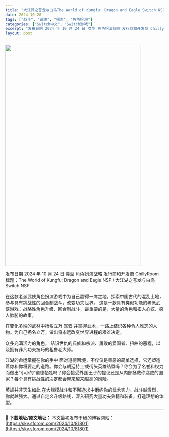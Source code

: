```yaml
---
title: "大江湖之苍龙与白鸟The World of Kungfu: Dragon and Eagle Switch NSP (v1.0.1)中文"
date: 2024-10-28
tags: ["战斗", "战略", "探索", "角色扮演"]
categories: ["Switch中文", "Switch游戏"]
excerpt: "发布日期 2024 年 10 月 24 日 类型 角色扮演战略 发行商和开发商 ChillyRoom 标题：The World of Kungfu: Dragon and Eagle NSP / 大江湖之苍龙与白鸟 Switch NSP 在这款老派武侠角色扮演游戏中为自己赢得一席之地。探索中国古代的&hellip;"
layout: post
---
```


<img class="aligncenter size-full wp-image-81802" src="https://sky.sfcrom.com/wp-content/uploads/2024/10/2024102807242937.webp" alt="" width="432" height="700" />

发布日期 2024 年 10 月 24 日
类型 角色扮演战略
发行商和开发商 ChillyRoom
标题：The World of Kungfu: Dragon and Eagle NSP / 大江湖之苍龙与白鸟 Switch NSP

在这款老派武侠角色扮演游戏中为自己赢得一席之地。探索中国古代的混乱土地，参与具有挑战性的回合制战斗，改变功夫世界。
这是一款具有类似功能的老派武侠游戏：战略性角色升级、回合制战斗，最重要的是，大量的角色和扣人心弦、感人肺腑的故事。

在变化多端的武林中扬名立万 驾驭
并掌握武术，一路上结识各种令人难忘的人物。为自己扬名立万，做出将永远改变世界进程的艰难决定。

众多充满活力的角色，
结识世仇的氏族和宗派、勇敢的爱国者、扭曲的恶棍，以及拥有非凡功夫技巧的粗鲁老大师。

江湖的命运掌握在你的手中
面对道德困境，不仅仅是善恶的简单选择，它还塑造着你和你将要走的道路。你会与朝廷特工或街头英雄结盟吗？你会为了名誉和权力而做出“小小的”道德牺牲吗？你会接受外国王子的提议还是从内部拯救你腐败的国家？每个具有挑战性的决定都会带来越来越高的风险。

英雄并非天生如此
在大规模战斗和不懈追求中磨练你的武术实力。战斗越激烈，你就越强大。通过自定义升级路线，深入研究大量功夫典籍和装备，打造理想的体型。

---
📖 **下载地址/原文地址：** 本文最初发布于我的博客网站：[https://sky.sfcrom.com/2024/10/81801](https://sky.sfcrom.com/2024/10/81801)

